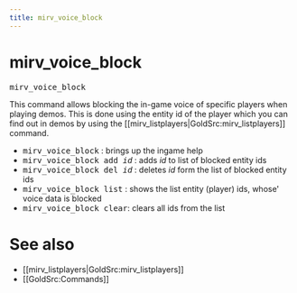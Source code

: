```yaml
---
title: mirv_voice_block
---
```


# mirv_voice_block

<tt>mirv_voice_block</tt>

This command allows blocking the in-game voice of specific players when playing demos.
This is done using the entity id of the player which you can find out in demos by using the [[mirv_listplayers|GoldSrc:mirv_listplayers]] command.


* <tt>mirv_voice_block</tt> : brings up the ingame help
* <tt>mirv_voice_block add _id_</tt> : adds _id_ to list of blocked entity ids
* <tt>mirv_voice_block del _id_</tt> : deletes _id_ form the list of blocked entity ids
* <tt>mirv_voice_block list</tt> : shows the list entity (player) ids, whose' voice data is blocked
* <tt>mirv_voice_block clear</tt>: clears all ids from the list

# See also

* [[mirv_listplayers|GoldSrc:mirv_listplayers]]
* [[GoldSrc:Commands]]
